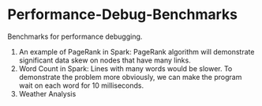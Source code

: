 # Performance-Debug-Benchmarks
Benchmarks for performance debugging.
1. An example of PageRank in Spark:
  PageRank algorithm will demonstrate significant data skew on nodes that have many links.
2. Word Count in Spark:
  Lines with many words would be slower.
  To demonstrate the problem more obviously, we can make the program wait on each word for 10 milliseconds.
3. Weather Analysis
